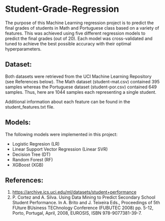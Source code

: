 # Student-Grade-Regression

The purpose of this Machine Learning regression project is to predict the final grades of students in Math and Portuguese class based on a variety of features. This was achieved using five different regression models to predict the final grades (out of 20). Each model was cross-validated and tuned to achieve the best possible accuracy with their optimal hyperparameters.

## Dataset:

Both datasets were retrieved from the UCI Machine Learning Repository (see References below). The Math dataset (student-mat.csv) contained 395 samples whereas the Portuguese dataset (student-por.csv) contained 649 samples. Thus, here are 1044 samples each representing a single student.

Additional information about each feature can be found in the student_features.txt file.

## Models:

The following models were implemented in this project:

- Logistic Regresion (LR)
- Linear Support Vector Regression (Linear SVR)
- Decision Tree (DT)
- Random Forest (RF)
- XGBoost (XGB)

## References:

1. https://archive.ics.uci.edu/ml/datasets/student+performance
2. P. Cortez and A. Silva. Using Data Mining to Predict Secondary School Student Performance. In A. Brito and J. Teixeira Eds., Proceedings of 5th FUture BUsiness TEChnology Conference (FUBUTEC 2008) pp. 5-12, Porto, Portugal, April, 2008, EUROSIS, ISBN 978-9077381-39-7.
